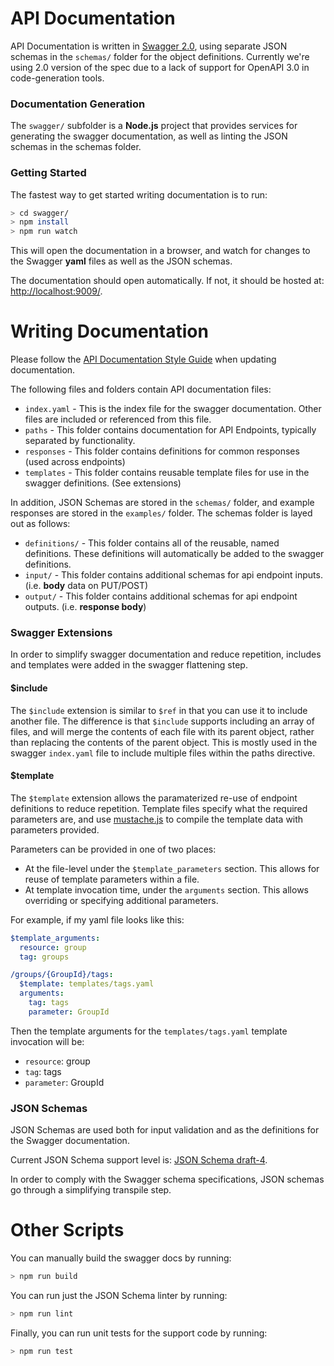 # API Documentation

API Documentation is written in [Swagger 2.0](https://github.com/OAI/OpenAPI-Specification/blob/master/versions/2.0.md), using
separate JSON schemas in the `schemas/` folder for the object definitions.
Currently we're using 2.0 version of the spec due to a lack of support for OpenAPI 3.0 in code-generation tools.

### Documentation Generation

The `swagger/` subfolder is a **Node.js** project that provides services for generating the swagger documentation, as well as
linting the JSON schemas in the schemas folder.

### Getting Started

The fastest way to get started writing documentation is to run:
```bash
> cd swagger/
> npm install
> npm run watch
```
This will open the documentation in a browser, and watch for changes to the Swagger **yaml** files as well as the JSON schemas. 

The documentation should open automatically. If not, it should be hosted at: [http://localhost:9009/](http://localhost:9009).

# Writing Documentation

Please follow the [API Documentation Style Guide](STYLE_GUIDE.md) when updating documentation.

The following files and folders contain API documentation files:
* `index.yaml` - This is the index file for the swagger documentation. Other files are included or referenced from this file.
* `paths` - This folder contains documentation for API Endpoints, typically separated by functionality.
* `responses` - This folder contains definitions for common responses (used across endpoints)
* `templates` - This folder contains reusable template files for use in the swagger definitions. (See extensions)

In addition, JSON Schemas are stored in the `schemas/` folder, and example responses are stored in the `examples/` folder.
The schemas folder is layed out as follows:
* `definitions/` - This folder contains all of the reusable, named definitions. These definitions will automatically be added to the swagger definitions.
* `input/` - This folder contains additional schemas for api endpoint inputs. (i.e. **body** data on PUT/POST)
* `output/` - This folder contains additional schemas for api endpoint outputs. (i.e. **response body**)

### Swagger Extensions

In order to simplify swagger documentation and reduce repetition, includes and templates were added in the swagger flattening step.

#### $include
The `$include` extension is similar to `$ref` in that you can use it to include another file. The difference is that `$include` supports including an array of files, and will merge the contents of each file with its parent object, rather than replacing the contents of the parent object. This is mostly used in the swagger `index.yaml` file to include multiple files within the paths directive. 

#### $template
The `$template` extension allows the paramaterized re-use of endpoint definitions to reduce repetition. Template files specify what the required parameters are, and use [mustache.js](https://github.com/janl/mustache.js/) to compile the template data with parameters provided.

Parameters can be provided in one of two places:
* At the file-level under the `$template_parameters` section. This allows for reuse of template parameters within a file.
* At template invocation time, under the `arguments` section. This allows overriding or specifying additional parameters.

For example, if my yaml file looks like this:
```yaml
$template_arguments:
  resource: group
  tag: groups

/groups/{GroupId}/tags:
  $template: templates/tags.yaml
  arguments:
    tag: tags
    parameter: GroupId
``` 

Then the template arguments for the `templates/tags.yaml` template invocation will be:
* `resource`: group
* `tag`: tags
* `parameter`: GroupId

### JSON Schemas

JSON Schemas are used both for input validation and as the definitions for the Swagger documentation.

Current JSON Schema support level is: [JSON Schema draft-4](http://json-schema.org/specification-links.html#draft-4).

In order to comply with the Swagger schema specifications, JSON schemas go through a simplifying transpile step.

# Other Scripts

You can manually build the swagger docs by running:
```bash
> npm run build
```

You can run just the JSON Schema linter by running:
```bash
> npm run lint
```

Finally, you can run unit tests for the support code by running:
```bash
> npm run test
```

